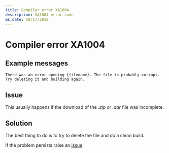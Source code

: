 ```yaml
---
title: Compiler error XA1004
description: XA1004 error code
ms.date: 10/17/2018
---
```

# Compiler error XA1004

## Example messages

```
There was an error opening {filename}. The file is probably corrupt.
Try deleting it and building again.
```

## Issue

This usually happens if the download of the *.zip* or *.aar* file was incomplete.

## Solution

The best thing to do is to try to delete the file and do a clean build.

If the problem persists raise an [issue](https://github.com/xamarin/xamarin-android/issues/new).